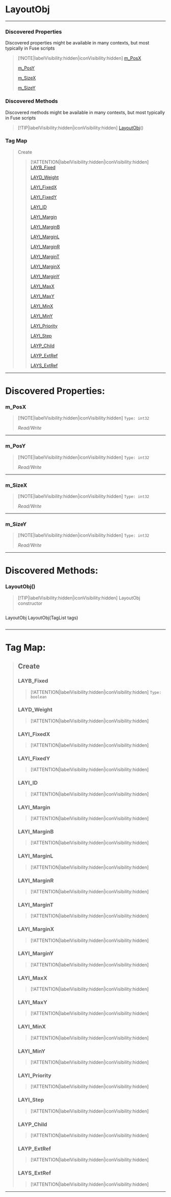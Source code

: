 # LayoutObj
___
### Discovered Properties  
Discovered properties might be available in many contexts, but most typically in Fuse scripts  
> [!NOTE|labelVisibility:hidden|iconVisibility:hidden]
> [m_PosX](#m_PosX)
>
> [m_PosY](#m_PosY)
>
> [m_SizeX](#m_SizeX)
>
> [m_SizeY](#m_SizeY)
>
### Discovered Methods  
Discovered methods might be available in many contexts, but most typically in Fuse scripts  
> [!TIP|labelVisibility:hidden|iconVisibility:hidden]
> [LayoutObj](#LayoutObj)()
>
### Tag Map
> Create
>
>> [!ATTENTION|labelVisibility:hidden|iconVisibility:hidden]
>> [LAYB_Fixed](#LAYB_Fixed)
>>
>> [LAYD_Weight](#LAYD_Weight)
>>
>> [LAYI_FixedX](#LAYI_FixedX)
>>
>> [LAYI_FixedY](#LAYI_FixedY)
>>
>> [LAYI_ID](#LAYI_ID)
>>
>> [LAYI_Margin](#LAYI_Margin)
>>
>> [LAYI_MarginB](#LAYI_MarginB)
>>
>> [LAYI_MarginL](#LAYI_MarginL)
>>
>> [LAYI_MarginR](#LAYI_MarginR)
>>
>> [LAYI_MarginT](#LAYI_MarginT)
>>
>> [LAYI_MarginX](#LAYI_MarginX)
>>
>> [LAYI_MarginY](#LAYI_MarginY)
>>
>> [LAYI_MaxX](#LAYI_MaxX)
>>
>> [LAYI_MaxY](#LAYI_MaxY)
>>
>> [LAYI_MinX](#LAYI_MinX)
>>
>> [LAYI_MinY](#LAYI_MinY)
>>
>> [LAYI_Priority](#LAYI_Priority)
>>
>> [LAYI_Step](#LAYI_Step)
>>
>> [LAYP_Child](#LAYP_Child)
>>
>> [LAYP_ExtRef](#LAYP_ExtRef)
>>
>> [LAYS_ExtRef](#LAYS_ExtRef)
>>
___

# Discovered Properties: <!-- {docsify-ignore} -->

### m_PosX
> [!NOTE|labelVisibility:hidden|iconVisibility:hidden]
> `Type: int32`
>
> *<span class="read_write">Read/Write</span>*
>
___

### m_PosY
> [!NOTE|labelVisibility:hidden|iconVisibility:hidden]
> `Type: int32`
>
> *<span class="read_write">Read/Write</span>*
>
___

### m_SizeX
> [!NOTE|labelVisibility:hidden|iconVisibility:hidden]
> `Type: int32`
>
> *<span class="read_write">Read/Write</span>*
>
___

### m_SizeY
> [!NOTE|labelVisibility:hidden|iconVisibility:hidden]
> `Type: int32`
>
> *<span class="read_write">Read/Write</span>*
>
___


# Discovered Methods: <!-- {docsify-ignore} -->

### LayoutObj()
> [!TIP|labelVisibility:hidden|iconVisibility:hidden]
> LayoutObj constructor
>
> ```php
LayoutObj LayoutObj(TagList tags)
> ```
>
___


# Tag Map: <!-- {docsify-ignore} -->

>## Create 
>### LAYB_Fixed
>> [!ATTENTION|labelVisibility:hidden|iconVisibility:hidden]
>> `Type: boolean`
>>
>### LAYD_Weight
>> [!ATTENTION|labelVisibility:hidden|iconVisibility:hidden]
>### LAYI_FixedX
>> [!ATTENTION|labelVisibility:hidden|iconVisibility:hidden]
>### LAYI_FixedY
>> [!ATTENTION|labelVisibility:hidden|iconVisibility:hidden]
>### LAYI_ID
>> [!ATTENTION|labelVisibility:hidden|iconVisibility:hidden]
>### LAYI_Margin
>> [!ATTENTION|labelVisibility:hidden|iconVisibility:hidden]
>### LAYI_MarginB
>> [!ATTENTION|labelVisibility:hidden|iconVisibility:hidden]
>### LAYI_MarginL
>> [!ATTENTION|labelVisibility:hidden|iconVisibility:hidden]
>### LAYI_MarginR
>> [!ATTENTION|labelVisibility:hidden|iconVisibility:hidden]
>### LAYI_MarginT
>> [!ATTENTION|labelVisibility:hidden|iconVisibility:hidden]
>### LAYI_MarginX
>> [!ATTENTION|labelVisibility:hidden|iconVisibility:hidden]
>### LAYI_MarginY
>> [!ATTENTION|labelVisibility:hidden|iconVisibility:hidden]
>### LAYI_MaxX
>> [!ATTENTION|labelVisibility:hidden|iconVisibility:hidden]
>### LAYI_MaxY
>> [!ATTENTION|labelVisibility:hidden|iconVisibility:hidden]
>### LAYI_MinX
>> [!ATTENTION|labelVisibility:hidden|iconVisibility:hidden]
>### LAYI_MinY
>> [!ATTENTION|labelVisibility:hidden|iconVisibility:hidden]
>### LAYI_Priority
>> [!ATTENTION|labelVisibility:hidden|iconVisibility:hidden]
>### LAYI_Step
>> [!ATTENTION|labelVisibility:hidden|iconVisibility:hidden]
>### LAYP_Child
>> [!ATTENTION|labelVisibility:hidden|iconVisibility:hidden]
>### LAYP_ExtRef
>> [!ATTENTION|labelVisibility:hidden|iconVisibility:hidden]
>### LAYS_ExtRef
>> [!ATTENTION|labelVisibility:hidden|iconVisibility:hidden]
___

